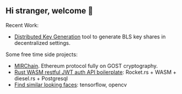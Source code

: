 ## Hi stranger, welcome 👋

Recent Work: 
- [Distributed Key Generation](https://github.com/ssvlabs/ssv-dkg) tool to generate BLS key shares in decentralized settings.

Some free time side projects:
- [MIRChain](https://github.com/MIRChain). Ethereum protocol fully on GOST cryptography.
- [Rust WASM restful JWT auth API boilerplate](https://github.com/pavelkrolevets/rust_jwt_auth_pg): Rocket.rs + WASM + diesel.rs + Postgresql
- [Find similar looking faces](https://github.com/pavelkrolevets/face_clustering): tensorflow, opencv
